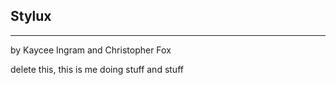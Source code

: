 ## Stylux 
----------------------
by Kaycee Ingram and Christopher Fox

delete this, this is me doing stuff and stuff
